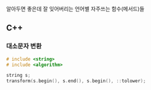 알아두면 좋은데 잘 잊어버리는 언어별 자주쓰는 함수(메서드)들

## C++
### 대소문자 변환
```cpp
# include <string>
# include <algorithm>

string s;
transform(s.begin(), s.end(), s.begin(), ::tolower);
```